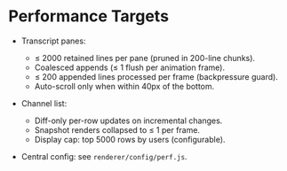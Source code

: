 # Performance Targets

- Transcript panes:
  - ≤ 2000 retained lines per pane (pruned in 200-line chunks).
  - Coalesced appends (≤ 1 flush per animation frame).
  - ≤ 200 appended lines processed per frame (backpressure guard).
  - Auto-scroll only when within 40px of the bottom.

- Channel list:
  - Diff-only per-row updates on incremental changes.
  - Snapshot renders collapsed to ≤ 1 per frame.
  - Display cap: top 5000 rows by users (configurable).

- Central config: see `renderer/config/perf.js`.
